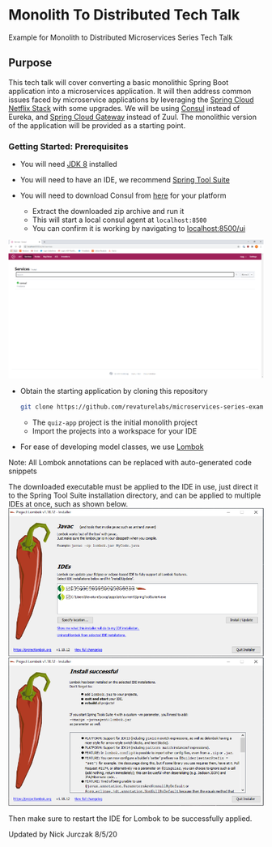 # Monolith To Distributed Tech Talk
Example for Monolith to Distributed Microservices Series Tech Talk

## Purpose

This tech talk will cover converting a basic monolithic Spring Boot application into a microservices application. It will then address common issues faced by microservice applications by leveraging the [Spring Cloud Netflix Stack](https://spring.io/projects/spring-cloud-netflix) with some upgrades. We will be using [Consul](https://www.consul.io) instead of Eureka, and [Spring Cloud Gateway](https://spring.io/projects/spring-cloud-gateway) instead of Zuul. The monolithic version of the application will be provided as a starting point.

### Getting Started: Prerequisites

* You will need [JDK 8](https://www.oracle.com/java/technologies/javase/javase-jdk8-downloads.html) installed

* You will need to have an IDE, we recommend [Spring Tool Suite](https://spring.io/tools)

* You will need to download Consul from [here](https://www.consul.io) for your platform
  * Extract the downloaded zip archive and run it
  * This will start a local consul agent at `localhost:8500`
  * You can confirm it is working by navigating to [localhost:8500/ui](http://localhost:8500/ui)

![Image of Consul Agent UI](./images/ConsulAgentUI.PNG)

* Obtain the starting application by cloning this repository
  ```bash
  git clone https://github.com/revaturelabs/microservices-series-example.git
  ```
  * The `quiz-app` project is the initial monolith project
  * Import the projects into a workspace for your IDE

* For ease of developing model classes, we use [Lombok](https://projectlombok.org/download)

Note: All Lombok annotations can be replaced with auto-generated code snippets

The downloaded executable must be applied to the IDE in use, just direct it to the Spring Tool Suite installation directory, and can be applied to multiple IDEs at once, such as shown below.
![Image of the lombok executable](./images/lombok.PNG)
![Image of the lombok executable](./images/lombok-install.PNG)

Then make sure to restart the IDE for Lombok to be successfully applied.

Updated by Nick Jurczak 8/5/20

